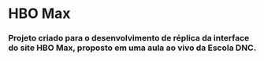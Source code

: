 # HBO Max

### Projeto criado para o desenvolvimento de réplica da interface do site HBO Max, proposto em uma aula ao vivo da Escola DNC.
